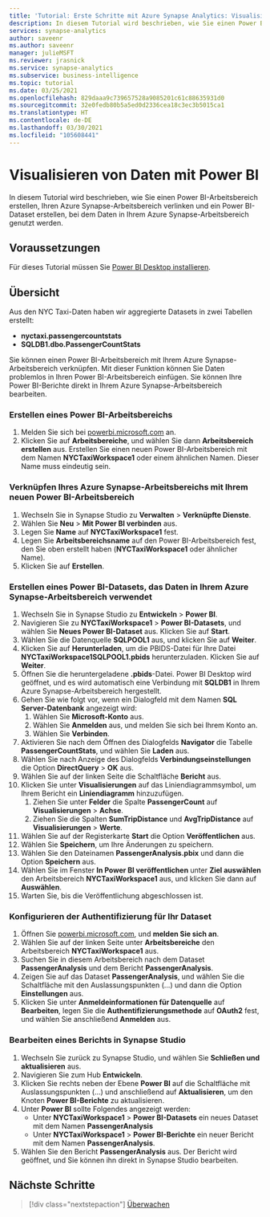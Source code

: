 ```yaml
---
title: 'Tutorial: Erste Schritte mit Azure Synapse Analytics: Visualisieren von Arbeitsbereichsdaten mit Power BI'
description: In diesem Tutorial wird beschrieben, wie Sie einen Power BI-Arbeitsbereich erstellen, Ihren Azure Synapse-Arbeitsbereich verlinken und ein Power BI-Dataset erstellen, bei dem Daten im Azure Synapse-Arbeitsbereich genutzt werden.
services: synapse-analytics
author: saveenr
ms.author: saveenr
manager: julieMSFT
ms.reviewer: jrasnick
ms.service: synapse-analytics
ms.subservice: business-intelligence
ms.topic: tutorial
ms.date: 03/25/2021
ms.openlocfilehash: 829daaa9c739657528a9085201c61c88635931d0
ms.sourcegitcommit: 32e0fedb80b5a5ed0d2336cea18c3ec3b5015ca1
ms.translationtype: HT
ms.contentlocale: de-DE
ms.lasthandoff: 03/30/2021
ms.locfileid: "105608441"
---
```

# <a name="visualize-data-with-power-bi"></a>Visualisieren von Daten mit Power BI

In diesem Tutorial wird beschrieben, wie Sie einen Power BI-Arbeitsbereich erstellen, Ihren Azure Synapse-Arbeitsbereich verlinken und ein Power BI-Dataset erstellen, bei dem Daten in Ihrem Azure Synapse-Arbeitsbereich genutzt werden. 

## <a name="prerequisites"></a>Voraussetzungen
Für dieses Tutorial müssen Sie [Power BI Desktop installieren](https://aka.ms/pbidesktopstore).

## <a name="overview"></a>Übersicht

Aus den NYC Taxi-Daten haben wir aggregierte Datasets in zwei Tabellen erstellt:
- **nyctaxi.passengercountstats**
- **SQLDB1.dbo.PassengerCountStats**

Sie können einen Power BI-Arbeitsbereich mit Ihrem Azure Synapse-Arbeitsbereich verknüpfen. Mit dieser Funktion können Sie Daten problemlos in Ihren Power BI-Arbeitsbereich einfügen. Sie können Ihre Power BI-Berichte direkt in Ihrem Azure Synapse-Arbeitsbereich bearbeiten. 

### <a name="create-a-power-bi-workspace"></a>Erstellen eines Power BI-Arbeitsbereichs

1. Melden Sie sich bei [powerbi.microsoft.com](https://powerbi.microsoft.com/) an.
1. Klicken Sie auf **Arbeitsbereiche**, und wählen Sie dann **Arbeitsbereich erstellen** aus. Erstellen Sie einen neuen Power BI-Arbeitsbereich mit dem Namen **NYCTaxiWorkspace1** oder einem ähnlichen Namen. Dieser Name muss eindeutig sein.

### <a name="link-your-azure-synapse-workspace-to-your-new-power-bi-workspace"></a>Verknüpfen Ihres Azure Synapse-Arbeitsbereichs mit Ihrem neuen Power BI-Arbeitsbereich

1. Wechseln Sie in Synapse Studio zu **Verwalten** > **Verknüpfte Dienste**.
1. Wählen Sie **Neu** > **Mit Power BI verbinden** aus.
1. Legen Sie **Name** auf **NYCTaxiWorkspace1** fest.
1. Legen Sie **Arbeitsbereichsname** auf den Power BI-Arbeitsbereich fest, den Sie oben erstellt haben (**NYCTaxiWorkspace1** oder ähnlicher Name).
1. Klicken Sie auf **Erstellen**.

### <a name="create-a-power-bi-dataset-that-uses-data-in-your-azure-synapse-workspace"></a>Erstellen eines Power BI-Datasets, das Daten in Ihrem Azure Synapse-Arbeitsbereich verwendet

1. Wechseln Sie in Synapse Studio zu **Entwickeln** > **Power BI**.
1. Navigieren Sie zu **NYCTaxiWorkspace1** > **Power BI-Datasets**, und wählen Sie **Neues Power BI-Dataset** aus. Klicken Sie auf **Start**.
1. Wählen Sie die Datenquelle **SQLPOOL1** aus, und klicken Sie auf **Weiter**.
1. Klicken Sie auf **Herunterladen**, um die PBIDS-Datei für Ihre Datei **NYCTaxiWorkspace1SQLPOOL1.pbids** herunterzuladen. Klicken Sie auf **Weiter**.
1. Öffnen Sie die heruntergeladene **.pbids**-Datei. Power BI Desktop wird geöffnet, und es wird automatisch eine Verbindung mit **SQLDB1** in Ihrem Azure Synapse-Arbeitsbereich hergestellt.
1. Gehen Sie wie folgt vor, wenn ein Dialogfeld mit dem Namen **SQL Server-Datenbank** angezeigt wird:
    1. Wählen Sie **Microsoft-Konto** aus.
    1. Wählen Sie **Anmelden** aus, und melden Sie sich bei Ihrem Konto an.
    1. Wählen Sie **Verbinden**.
1. Aktivieren Sie nach dem Öffnen des Dialogfelds **Navigator** die Tabelle **PassengerCountStats**, und wählen Sie **Laden** aus.
1. Wählen Sie nach Anzeige des Dialogfelds **Verbindungseinstellungen** die Option **DirectQuery** > **OK** aus.
1. Wählen Sie auf der linken Seite die Schaltfläche **Bericht** aus.
1. Klicken Sie unter **Visualisierungen** auf das Liniendiagrammsymbol, um Ihrem Bericht ein **Liniendiagramm** hinzuzufügen.
    1. Ziehen Sie unter **Felder** die Spalte **PassengerCount** auf **Visualisierungen** > **Achse**.
    1. Ziehen Sie die Spalten **SumTripDistance** und **AvgTripDistance** auf **Visualisierungen** > **Werte**.
1. Wählen Sie auf der Registerkarte **Start** die Option **Veröffentlichen** aus.
1. Wählen Sie **Speichern**, um Ihre Änderungen zu speichern.
1. Wählen Sie den Dateinamen **PassengerAnalysis.pbix** und dann die Option **Speichern** aus.
1. Wählen Sie im Fenster **In Power BI veröffentlichen** unter **Ziel auswählen** den Arbeitsbereich **NYCTaxiWorkspace1** aus, und klicken Sie dann auf **Auswählen**.
1. Warten Sie, bis die Veröffentlichung abgeschlossen ist. 

### <a name="configure-authentication-for-your-dataset"></a>Konfigurieren der Authentifizierung für Ihr Dataset

1. Öffnen Sie [powerbi.microsoft.com](https://powerbi.microsoft.com/), und **melden Sie sich an**.
1. Wählen Sie auf der linken Seite unter **Arbeitsbereiche** den Arbeitsbereich **NYCTaxiWorkspace1** aus.
1. Suchen Sie in diesem Arbeitsbereich nach dem Dataset **PassengerAnalysis** und dem Bericht **PassengerAnalysis**.
1. Zeigen Sie auf das Dataset **PassengerAnalysis**, und wählen Sie die Schaltfläche mit den Auslassungspunkten (...) und dann die Option **Einstellungen** aus.
1. Klicken Sie unter **Anmeldeinformationen für Datenquelle** auf **Bearbeiten**, legen Sie die  **Authentifizierungsmethode** auf **OAuth2** fest, und wählen Sie anschließend **Anmelden** aus.

### <a name="edit-a-report-in-synapse-studio"></a>Bearbeiten eines Berichts in Synapse Studio

1. Wechseln Sie zurück zu Synapse Studio, und wählen Sie **Schließen und aktualisieren** aus.
1. Navigieren Sie zum Hub **Entwickeln**.
1. Klicken Sie rechts neben der Ebene **Power BI** auf die Schaltfläche mit Auslassungspunkten (…) und anschließend auf **Aktualisieren**, um den Knoten **Power BI-Berichte** zu aktualisieren.
1. Unter **Power BI** sollte Folgendes angezeigt werden:
    * Unter **NYCTaxiWorkspace1** > **Power BI-Datasets** ein neues Dataset mit dem Namen **PassengerAnalysis**
    * Unter **NYCTaxiWorkspace1** > **Power BI-Berichte** ein neuer Bericht mit dem Namen **PassengerAnalysis**.
1. Wählen Sie den Bericht **PassengerAnalysis** aus. Der Bericht wird geöffnet, und Sie können ihn direkt in Synapse Studio bearbeiten.



## <a name="next-steps"></a>Nächste Schritte

> [!div class="nextstepaction"]
> [Überwachen](get-started-monitor.md)
                                 

